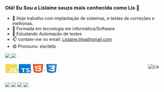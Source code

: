 ### Olá! Eu Sou a Lislaine souza mais conhecida como Lis 👋

- 🔭 Hoje trabalho com implantação de sistemas, e testes de correções e melhorias.
- 🌱 Formada em tecnologia em informática/Software
- 📖 Estudando Automação de testes
- 📫 contate-me no email: Lislaine.lima@gmail.com
- 😄 Pronouns: ela/dela

<div>
  <a href="https://github.com/Lislaine-souza">
  <img height="180em" src="https://github-readme-stats.vercel.app/api?username=Lislaine-souza&show_icons=true&theme=dracula&include_all_commits=true&count_private=true"/>
  <img height="180em" src="https://github-readme-stats.vercel.app/api/top-langs/?username=Lislaine-souza&layout=compact&langs_count=7&theme=dracula"/>
</div>

  <div style="display: inline_block"><br>
  <img align="center" alt="Lis-Js" height="30" width="40" src="https://raw.githubusercontent.com/devicons/devicon/master/icons/javascript/javascript-plain.svg">
  <img align="center" alt="Lis-Ts" height="30" width="40" src="https://raw.githubusercontent.com/devicons/devicon/master/icons/typescript/typescript-plain.svg">
  <img align="center" alt="Lis-HTML" height="30" width="40" src="https://raw.githubusercontent.com/devicons/devicon/master/icons/html5/html5-original.svg">
  <img align="center" alt="Lis-CSS" height="30" width="40" src="https://raw.githubusercontent.com/devicons/devicon/master/icons/css3/css3-original.svg">
  <img align="right" alt="Lis" src="https://cdn.discordapp.com/attachments/795358919417397249/825430589581688872/hi.gif">   
</div>
  
  ##
  
 <div>
  <a href="https://instagram.com/lis._lila/" target="_blank"><img src="https://img.shields.io/badge/-Instagram-%23E4405F?style=for-the-badge&logo=instagram&logoColor=white" target="_blank"></a> 
    <a href="https://www.linkedin.com/in/lislaine-s-lima-929832215/" target="_blank"><img src="https://img.shields.io/badge/-LinkedIn-%230077B5?style=for-the-badge&logo=linkedin&logoColor=white" target="_blank"></a> 
   <a href = "mailto:Lislaine.lima@gmail.com"><img src="https://img.shields.io/badge/-Gmail-%23333?style=for-the-badge&logo=gmail&logoColor=white" target="_blank"></a>
   <a href="https://discord.gg/Lis#8438" target="_blank"><img src="https://img.shields.io/badge/Discord-7289DA?style=for-the-badge&logo=discord&logoColor=white" target="_blank"></a>
 </div>
